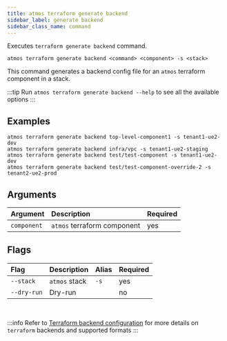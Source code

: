 ```yaml
---
title: atmos terraform generate backend
sidebar_label: generate backend
sidebar_class_name: command
---
```


Executes `terraform generate backend` command.

```shell
atmos terraform generate backend <command> <component> -s <stack>
```

This command generates a backend config file for an `atmos` terraform component in a stack.

:::tip
Run `atmos terraform generate backend --help` to see all the available options
:::

## Examples

```shell
atmos terraform generate backend top-level-component1 -s tenant1-ue2-dev
atmos terraform generate backend infra/vpc -s tenant1-ue2-staging
atmos terraform generate backend test/test-component -s tenant1-ue2-dev
atmos terraform generate backend test/test-component-override-2 -s tenant2-ue2-prod
```

## Arguments

| Argument     | Description                 | Required |
|:-------------|:----------------------------|:---------|
| `component`  | `atmos` terraform component | yes      |

## Flags

| Flag        | Description   | Alias | Required |
|:------------|:--------------|:------|:---------|
| `--stack`   | `atmos` stack | `-s`  | yes      |
| `--dry-run` | Dry-run       |       | no       |

<br/>

:::info
Refer to [Terraform backend configuration](https://developer.hashicorp.com/terraform/language/settings/backends/configuration) for more details
on `terraform` backends and supported formats
:::
